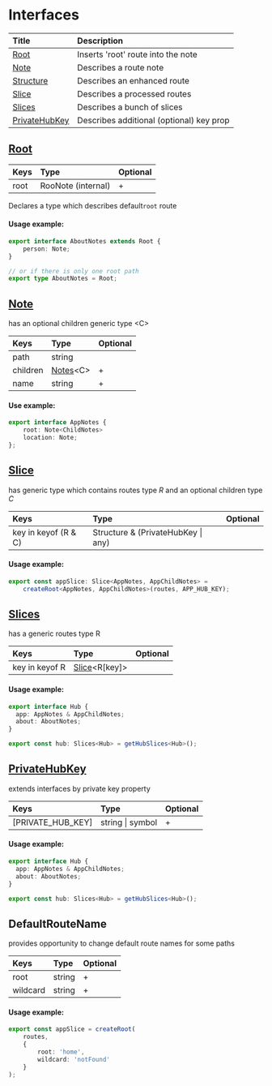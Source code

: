 # Interfaces

| Title | Description |
| :--- | :--- |
| [Root](interfaces.md#root) | Inserts 'root' route into the note |
| [Note](interfaces.md#note) | Describes a route note |
| [Structure](interfaces.md#structure) | Describes an enhanced route |
| [Slice](interfaces.md#slice) | Describes a processed routes |
| [Slices](interfaces.md#slices) | Describes a bunch of slices |
| [PrivateHubKey](interfaces.md#privatehubkey) | Describes additional \(optional\) key prop |

## [Root](interfaces.md#root)

| Keys | Type | Optional |
| :--- | :--- | :--- |
| root | RooNote \(internal\) | + |

Declares a type which describes default`root` route

#### **Usage example:**

```typescript
export interface AboutNotes extends Root {
    person: Note;
}

// or if there is only one root path
export type AboutNotes = Root;
```

##  [Note](interfaces.md#note)

has an optional children generic type &lt;C&gt;

| Keys | Type | Optional |
| :--- | :--- | :--- |
| path | string |  |
| children | [Notes](interfaces.md#notes)&lt;C&gt; | + |
| name | string | + |

#### **Use example:**

```typescript
export interface AppNotes {
    root: Note<ChildNotes>
    location: Note;
};
```

## [Slice](interfaces.md#slice)

has generic type which contains routes type _R_ and an optional children type _C_

| Keys | Type | Optional |
| :--- | :--- | :--- |
| key in keyof \(R & C\) | Structure & \(PrivateHubKey \| any\) |  |

#### **Usage example:**

```typescript
export const appSlice: Slice<AppNotes, AppChildNotes> = 
    createRoot<AppNotes, AppChildNotes>(routes, APP_HUB_KEY);
```

##  [Slices](interfaces.md#slices)

has a generic routes type R

| Keys | Type | Optional |
| :--- | :--- | :--- |
| key in keyof R | [Slice](interfaces.md#slice)&lt;R\[key\]&gt; |  |

#### **Usage example:**

```typescript
export interface Hub {
  app: AppNotes & AppChildNotes;
  about: AboutNotes;
}

export const hub: Slices<Hub> = getHubSlices<Hub>();
```

##  [PrivateHubKey](interfaces.md#privatehubkey)

extends interfaces by private key property

| Keys | Type | Optional |
| :--- | :--- | :--- |
| \[PRIVATE\_HUB\_KEY\]  | string \| symbol | + |

#### **Usage example:**

```typescript
export interface Hub {
  app: AppNotes & AppChildNotes;
  about: AboutNotes;
}

export const hub: Slices<Hub> = getHubSlices<Hub>();
```

## DefaultRouteName

provides opportunity to change default route names for some paths

| Keys | Type | Optional |
| :--- | :--- | :--- |
| root | string | + |
| wildcard | string | + |

#### **Usage example:**

```typescript
export const appSlice = createRoot(
    routes, 
    {
        root: 'home',
        wildcard: 'notFound'
    }
);

```

